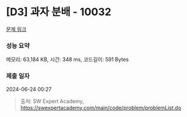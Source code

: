 # [D3] 과자 분배 - 10032 

[문제 링크](https://swexpertacademy.com/main/code/problem/problemDetail.do?contestProbId=AXJZ6_6KCLcDFAU3) 

### 성능 요약

메모리: 63,184 KB, 시간: 348 ms, 코드길이: 591 Bytes

### 제출 일자

2024-06-24 00:27



> 출처: SW Expert Academy, https://swexpertacademy.com/main/code/problem/problemList.do